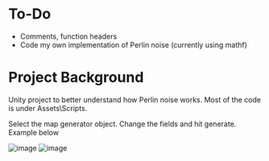 # To-Do
- Comments, function headers
- Code my own implementation of Perlin noise (currently using mathf)

# Project Background
Unity project to better understand how Perlin noise works. Most of the code is under Assets\Scripts. 

Select the map generator object. Change the fields and hit generate. Example below

![image](https://user-images.githubusercontent.com/85419997/174482597-4a376cd6-c9a8-4b92-a815-af865520ab69.png)
![image](https://user-images.githubusercontent.com/85419997/174482631-a0eb4472-adb7-438d-92d7-91aa417c4578.png)


